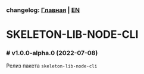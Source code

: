 ### changelog: [Главная](./../README.md) | [EN](./CHANGELOG-EN.md)

# SKELETON-LIB-NODE-CLI

### # v1.0.0-alpha.0 (2022-07-08)

Релиз пакета `skeleton-lib-node-cli`
